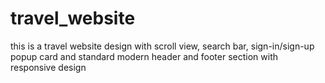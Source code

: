 # travel_website

this is a travel website design with scroll view, search bar, sign-in/sign-up popup card and standard modern header and footer section with responsive design
